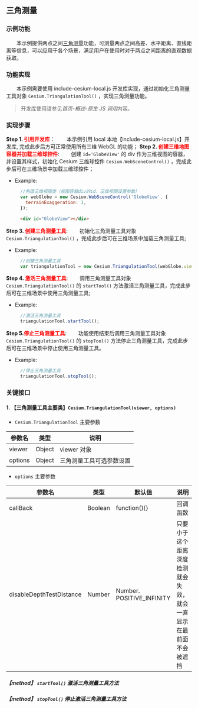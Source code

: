 ## 三角测量

### 示例功能

&ensp;&ensp;&ensp;&ensp;本示例提供两点之间<a href="https://baike.baidu.com/item/三角测量/3333949?fr=aladdin" target="_blank">三角测量</a>功能，可测量两点之间高差、水平距离、直线距离等信息，可以应用于各个场景，满足用户在使用时对于两点之间距离的直观数据获取。

### 功能实现

&ensp;&ensp;&ensp;&ensp;本示例需要使用 include-cesium-local.js 开发库实现，通过初始化三角测量工具对象 `Cesium.TriangulationTool()` ，实现三角测量功能。

> 开发库使用请参见*首页-概述-原生 JS 调用*内容。

### 实现步骤

**Step 1. <font color=red>引用开发库</font>**：
&ensp;&ensp;&ensp;&ensp;本示例引用 local 本地【include-cesium-local.js】开发库, 完成此步后方可正常使用所有三维 WebGL 的功能；
**Step 2. <font color=red>创建三维地图容器并加载三维球控件</font>**:
&ensp;&ensp;&ensp;&ensp;创建 `id='GlobeView'` 的 div 作为三维视图的容器，并设置其样式，初始化 Cesium 三维球控件 `Cesium.WebSceneControl()` ，完成此步后可在三维场景中加载三维球控件；

- Example:

  ```Javascript
    //构造三维视图类（视图容器div的id，三维视图设置参数）
    var webGlobe = new Cesium.WebSceneControl('GlobeView', {
      terrainExaggeration: 1,
    });
  ```

  ```html
    <div id="GlobeView"></div>
  ```

**Step 3. <font color=red>创建三角测量工具</font>**:
&ensp;&ensp;&ensp;&ensp;初始化三角测量工具对象 `Cesium.TriangulationTool()` ，完成此步后可在三维场景中加载三角测量工具;

- Example:
  ```Javascript
    //创建三角测量工具
    var triangulationTool = new Cesium.TriangulationTool(webGlobe.viewer);
  ```

**Step 4. <font color=red>激活三角测量工具</font>**:
&ensp;&ensp;&ensp;&ensp;调用三角测量工具对象 `Cesium.TriangulationTool()` 的 `startTool()` 方法激活三角测量工具，完成此步后可在三维场景中使用三角测量工具;

- Example:
  ```Javascript
    //激活三角测量工具
    triangulationTool.startTool();
  ```

**Step 5.<font color=red>停止三角测量工具</font>**:
&ensp;&ensp;&ensp;&ensp;功能使用结束后调用三角测量工具对象 `Cesium.TriangulationTool()` 的 `stopTool()` 方法停止三角测量工具，完成此步后可在三维场景中停止使用三角测量工具。

- Example:
  ```Javascript
    //停止三角测量工具
    triangulationTool.stopTool();
  ```

### 关键接口

#### 1. 【三角测量工具主要类】`Cesium.TriangulationTool(viewer, options)`

- `Cesium.TriangulationTool` 主要参数

| 参数名  | 类型   | 说明                     |
| ------- | ------ | ------------------------ |
| viewer  | Object | viewer 对象              |
| options | Object | 三角测量工具可选参数设置 |

- `options` 主要参数

| 参数名                   | 类型    | 默认值                    | 说明                                                              |
| ------------------------ | ------- | ------------------------- | ----------------------------------------------------------------- |
| callBack                 | Boolean | function(){}              | 回调函数                                                          |
| disableDepthTestDistance | Number  | Number. POSITIVE_INFINITY | 只要小于这个距离深度检测就会失效，就会一直显示在最前面 不会被遮挡 |

##### 【method】 `startTool()` 激活三角测量工具方法

##### 【method】 `stopTool()` 停止激活三角测量工具方法
